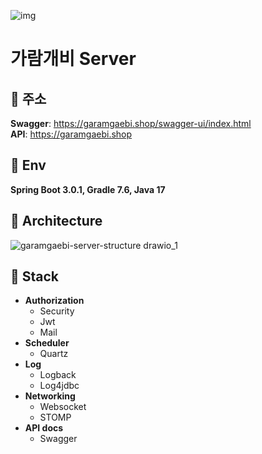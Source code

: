 ![img](https://github.com/LGYPJ/Server/assets/97885933/94fdfa77-17bf-44f2-b0f1-9df8d2db91b2)

# 가람개비 Server

## 📌 주소
__Swagger__: https://garamgaebi.shop/swagger-ui/index.html  
__API__: https://garamgaebi.shop

## 📌 Env
__Spring Boot 3.0.1, Gradle 7.6, Java 17__

## 📌 Architecture
![garamgaebi-server-structure drawio_1](https://user-images.githubusercontent.com/88525701/220366796-3ba0c57c-49db-43d6-a957-a3447acf8078.png)

## 📌 Stack

- __Authorization__
  - Security
  - Jwt
  - Mail
- __Scheduler__
  - Quartz
- __Log__
  - Logback
  - Log4jdbc
- __Networking__
  - Websocket
  - STOMP
- __API docs__
  - Swagger

